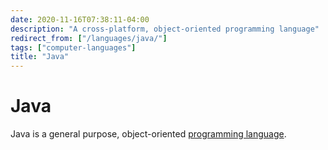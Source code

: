 ```yaml
---
date: 2020-11-16T07:38:11-04:00
description: "A cross-platform, object-oriented programming language"
redirect_from: ["/languages/java/"]
tags: ["computer-languages"]
title: "Java"
---
```


# Java

Java is a general purpose, object-oriented [programming language](computer-languages.md).
